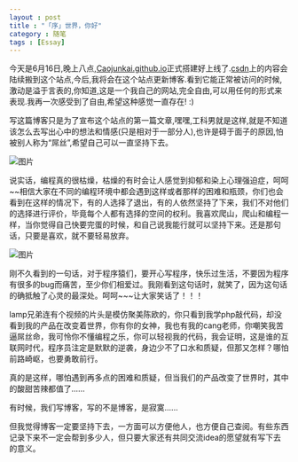 ```yaml
---
layout : post
title : "「序」世界，你好"
category : 随笔
tags : [Essay]
---
```


今天是6月16日,晚上八点,[Caojunkai.github.io](http://caojunkai.github.io)正式搭建好上线了.[csdn](http://http://blog.csdn.net/u012116169)上的内容会陆续搬到这个站点,今后,我将会在这个站点更新博客.看到它能正常被访问的时候,激动是溢于言表的,你知道,这是一个我自己的网站,完全自由,可以用任何的形式来表现.我再一次感受到了自由,希望这种感觉一直存在! :)

写这篇博客只是为了宣布这个站点的第一篇文章,嘿嘿,工科男就是这样,就是不知道该怎么去写出心中的想法和情感(只是相对于一部分人),也许是碍于面子的原因,怕被别人称为“屌丝”,希望自己可以一直坚持下去。

<!--more-->

![图片](http://ww1.sinaimg.cn/mw690/bd5a4d63gw1ehkj2wsnguj20dw09840h.jpg)

说实话，编程真的很枯燥，枯燥的有时会让人感觉到抑郁和染上心理强迫症，呵呵~~相信大家在不同的编程环境中都会遇到这样或者那样的困难和瓶颈，你们也会看到在这样的情况下，有的人选择了退出，有的人依然坚持了下来，我们不对他们的选择进行评价，毕竟每个人都有选择的空间的权利。我喜欢爬山，爬山和编程一样，当你觉得自己快要完蛋的时候，和自己说我能行就可以坚持下来。还是那句话，只要是喜欢，就不要轻易放弃。

![图片](http://ww4.sinaimg.cn/mw690/bd5a4d63gw1ehkj330d43j20cu0h1wh7.jpg)

刚不久看到的一句话，对于程序猿们，要开心写程序，快乐过生活，不要因为程序有很多的bug而痛苦，至少你们相爱过。我刚看到这句话时，就笑了，因为这句话的确抵触了心灵的最深处。呵呵~~~让大家笑话了！！！

lamp兄弟连有个视频的片头是模仿聚美陈欧的，你只看到我学php敲代码，却没看到我的产品在改变着世界，你有你的女神，我也有我的cang老师，你嘲笑我苦逼屌丝命，我可怜你不懂编程之乐，你可以轻视我的代码，我会证明，这是谁的互联网时代，程序员注定是默默的逆袭，身边少不了口水和质疑，但那又怎样？哪怕前路崎岖，也要勇敢前行。

真的是这样，哪怕遇到再多点的困难和质疑，但当我们的产品改变了世界时，其中的酸甜苦辣都值了......

有时候，我们写博客，写的不是博客，是寂寞......

但我觉得博客一定要坚持下去，一方面可以方便他人，也方便自己查阅。有些东西记录下来不一定会帮到多少人，但只要大家还有共同交流idea的愿望就有写下去的意义。
